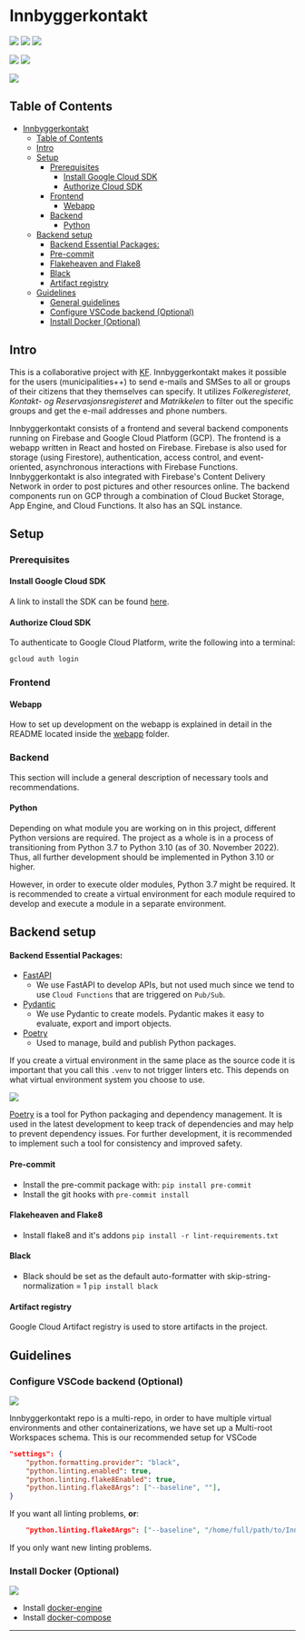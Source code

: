 # Innbyggerkontakt

[![](https://img.shields.io/badge/GCP-a?style=flat&logo=google-cloud&label=Cloud&color=4285F4&logoColor=ffffff)](https://cloud.google.com/)
[![](https://img.shields.io/badge/Firebase-a?style=flat&logo=firebase&label=Hosting&color=FFCA28&logoColor=ffffff)](https://firebase.google.com/)
[![](https://img.shields.io/badge/Terraform-a?style=flat&logo=terraform&label=IaC&color=7B42BC&logoColor=ffffff)](https://www.terraform.io/)

[![](https://img.shields.io/badge/Python-a?style=flat&logo=python&label=Code&color=3776AB&logoColor=ffffff)](https://www.python.org/)
[![](https://img.shields.io/badge/Typescript-a?style=flat&logo=typescript&label=Code&color=3178C6&logoColor=ffffff)](https://www.typescriptlang.org/)

[![](https://img.shields.io/badge/React-a?style=flat&logo=react&label=Code&color=61DAFB&logoColor=ffffff)](https://reactjs.org/)


## Table of Contents

- [Innbyggerkontakt](#innbyggerkontakt)
  - [Table of Contents](#table-of-contents)
  - [Intro](#intro)
  - [Setup](#setup)
    - [Prerequisites](#prerequisites)
      - [Install Google Cloud SDK](#install-google-cloud-sdk)
      - [Authorize Cloud SDK](#authorize-cloud-sdk)
    - [Frontend](#frontend)
      - [Webapp](#webapp)
    - [Backend](#backend)
      - [Python](#python)
  - [Backend setup](#backend-setup)
      - [Backend Essential Packages:](#backend-essential-packages)
      - [Pre-commit](#pre-commit)
      - [Flakeheaven and Flake8](#flakeheaven-and-flake8)
      - [Black](#black)
      - [Artifact registry](#artifact-registry)
  - [Guidelines](#guidelines)
    - [General guidelines](#general-guidelines)
    - [Configure VSCode backend (Optional)](#configure-vscode-backend-optional)
    - [Install Docker (Optional)](#install-docker-optional)

## Intro
This is a collaborative project with [KF](https://www.kf.no/). Innbyggerkontakt makes it possible for the users (municipalities++)
to send e-mails and SMSes to all or groups of their citizens that they themselves can specify. It utilizes _Folkeregisteret_,
_Kontakt- og Reservasjonsregisteret_ and _Matrikkelen_ to filter out the specific groups and get the e-mail addresses and phone numbers.

Innbyggerkontakt consists of a frontend and several backend components running on Firebase and Google Cloud Platform (GCP).
The frontend is a webapp written in React and hosted on Firebase. Firebase is also used for storage (using Firestore),
authentication, access control, and event-oriented, asynchronous interactions with Firebase Functions.
Innbyggerkontakt is also integrated with Firebase's Content Delivery Network in order to post pictures and other resources online.
The backend components run on GCP through a combination of Cloud Bucket Storage, App Engine, and Cloud Functions.
It also has an SQL instance.

## Setup
### Prerequisites
#### Install Google Cloud SDK
A link to install the SDK can be found [here](https://cloud.google.com/sdk/install).

#### Authorize Cloud SDK
To authenticate to Google Cloud Platform, write the following into a terminal:
```bash
gcloud auth login
```

### Frontend
#### Webapp
How to set up development on the webapp is explained in detail in the README located inside the [webapp](webapp/README.md) folder.

### Backend
This section will include a general description of necessary tools and recommendations.

#### Python
Depending on what module you are working on in this project, different Python versions are required. The project as a whole is in a process of transitioning from Python 3.7 to Python 3.10 (as of 30. November 2022). Thus, all further development should be implemented in Python 3.10 or higher.

However, in order to execute older modules, Python 3.7 might be required. It is recommended to create a virtual environment for each module required to develop and execute a module in a separate environment.

## Backend setup

#### Backend Essential Packages:

* [FastAPI](https://fastapi.tiangolo.com/)
    * We use FastAPI to develop APIs,  but not used much since we tend to use `Cloud Functions` that are triggered on `Pub/Sub`.
* [Pydantic](https://pydantic-docs.helpmanual.io/)
    * We use Pydantic to create models. Pydantic makes it easy to evaluate, export and import objects.
* [Poetry](https://python-poetry.org/)
    * Used to manage, build and publish Python packages.

If you create a virtual environment in the same place as the source code it is important that you call this `.venv` to not trigger linters etc. This depends on what virtual environment system you choose to use.

[![](https://img.shields.io/badge/Poetry-a?style=flat&logo=poetry&label=Package-Manager&color=60A5FA&logoColor=ffffff)](https://python-poetry.org/)

[Poetry](https://python-poetry.org/) is a tool for Python packaging and dependency management. It is used in the latest development to keep track of dependencies and may help to prevent dependency issues. For further development, it is recommended to implement such a tool for consistency and improved safety.

#### Pre-commit
* Install the pre-commit package with: `pip install pre-commit`
* Install the git hooks with `pre-commit install`

#### Flakeheaven and Flake8
* Install flake8 and it's addons
`pip install -r lint-requirements.txt`
#### Black
* Black should be set as the default auto-formatter with skip-string-normalization = 1
`pip install black`

#### Artifact registry
Google Cloud Artifact registry is used to store artifacts in the project.

## Guidelines
### Configure VSCode backend (Optional)
[![](https://img.shields.io/badge/VSCode-a?style=flat&logo=visual-studio-code&label=IDE&color=007ACC&logoColor=ffffff)](https://code.visualstudio.com/)

Innbyggerkontakt repo is a multi-repo, in order to have multiple virtual environments and other containerizations,
we have set up a Multi-root Workspaces schema.
This is our recommended setup for VSCode
```json
"settings": {
    "python.formatting.provider": "black",
    "python.linting.enabled": true,
    "python.linting.flake8Enabled": true,
    "python.linting.flake8Args": ["--baseline", ""],
}
```
If you want all linting problems, **or**:
```json
    "python.linting.flake8Args": ["--baseline", "/home/full/path/to/Innbyggerkontakt/baseline.txt"],

```
If you only want new linting problems.

### Install Docker (Optional)
[![](https://img.shields.io/badge/Docker-a?style=flat&logo=docker&label=Container&color=2496ED&logoColor=ffffff)](https://www.docker.com/)

* Install [docker-engine](https://docs.docker.com/engine/install/)
* Install [docker-compose](https://docs.docker.com/compose/install/)

---